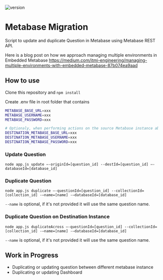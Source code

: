 ![version](https://img.shields.io/github/v/tag/itmi-id/metabase-migration?label=latest%20version)

# Metabase Migration
Script to update and duplicate Question in Metabase using Metabase REST API.

Here is a blog post on how we approach managing multiple environments in Embedded Metabase https://medium.com/itmi-engineering/managing-multiple-environments-with-embedded-metabase-87b074ea9aad

## How to use
Clone this repository and `npm install`

Create .env file in root folder that contains

```sh
METABASE_BASE_URL=xxx
METABASE_USERNAME=xxx
METABASE_PASSWORD=xxx

# Optionaly, when performing actions on the source Metabase instance above to a destination/second Metabase instance, add the following
DESTINATION_METABASE_BASE_URL=xxx
DESTINATION_METABASE_USERNAME=xxx
DESTINATION_METABASE_PASSWORD=xxx
```

### Update Question

`node app.js update —-originId=[question_id] --destId=[question_id] —-databaseId=[database_id]`

### Duplicate Question

`node app.js duplicate —-questionId=[question_id] --collectionId=[collection_id] -—name=[name] -—databaseId=[database_id]`

`--name` is optional, if it's not provided it will use the same question name.

### Duplicate Question on Destination Instance

`node app.js duplicateAcross —-questionId=[question_id] --collectionId=[collection_id] -—name=[name] -—databaseId=[database_id]`

`--name` is optional, if it's not provided it will use the same question name.

## Work in Progress

- Duplicating or updating question between different metabase instance
- Duplicating or updating Dashboard
